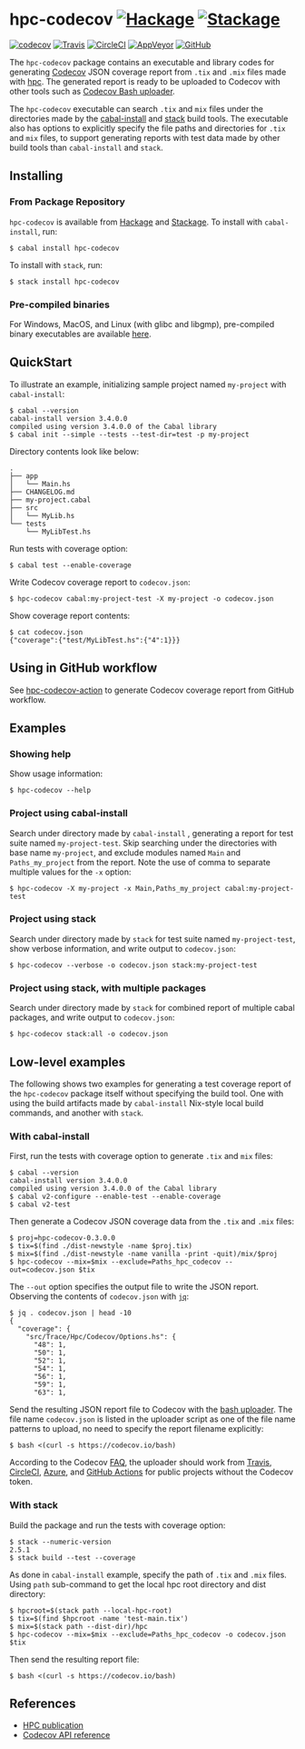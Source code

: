 # hpc-codecov [![Hackage](https://img.shields.io/hackage/v/hpc-codecov)](https://hackage.haskell.org/package/hpc-codecov) [![Stackage](https://www.stackage.org/package/hpc-codecov/badge/lts)](https://www.stackage.org/lts/package/hpc-codecov)

[![codecov](https://codecov.io/gh/8c6794b6/hpc-codecov/branch/master/graph/badge.svg)](https://codecov.io/gh/8c6794b6/hpc-codecov)
[![Travis](http://img.shields.io/travis/8c6794b6/codecov-haskell/master.svg?logo=travis)](https://travis-ci.com/8c6794b6/hpc-codecov)
[![CircleCI](https://img.shields.io/circleci/build/gh/8c6794b6/hpc-codecov/master?logo=circleci)](https://circleci.com/gh/8c6794b6/hpc-codecov)
[![AppVeyor](https://ci.appveyor.com/api/projects/status/dijqtsoqgc26oghj?svg=true)](https://ci.appveyor.com/project/8c6794b6/hpc-codecov)
[![GitHub](https://img.shields.io/github/workflow/status/8c6794b6/hpc-codecov/ci?logo=github)](https://github.com/8c6794b6/hpc-codecov/actions/workflows/ci.yml)

The ``hpc-codecov`` package contains an executable and library codes
for generating [Codecov](https://codecov.io) JSON coverage report from
``.tix`` and ``.mix`` files made with
[hpc](https://hackage.haskell.org/package/hpc). The generated report
is ready to be uploaded to Codecov with other tools such as [Codecov
Bash
uploader](https://docs.codecov.io/docs/about-the-codecov-bash-uploader).

The ``hpc-codecov`` executable can search ``.tix`` and ``mix`` files
under the directories made by the
[cabal-install](http://hackage.haskell.org/package/cabal-install) and
[stack](https://docs.haskellstack.org/en/stable/README/) build tools.
The executable also has options to explicitly specify the file paths
and directories for ``.tix`` and ``mix`` files, to support generating
reports with test data made by other build tools than
``cabal-install`` and ``stack``.


Installing
----------

### From Package Repository

``hpc-codecov`` is available from
[Hackage](https://hackage.haskell.org/package/hpc-codecov) and
[Stackage](https://www.stackage.org/lts/package/hpc-codecov).  To
install with ``cabal-install``, run:

```console
$ cabal install hpc-codecov
```

To install with ``stack``, run:

```console
$ stack install hpc-codecov
```

### Pre-compiled binaries

For Windows, MacOS, and Linux (with glibc and libgmp), pre-compiled
binary executables are available
[here](https://github.com/8c6794b6/hpc-codecov/releases/latest).


QuickStart
----------

To illustrate an example, initializing sample project named
``my-project`` with ``cabal-install``:

```console
$ cabal --version
cabal-install version 3.4.0.0
compiled using version 3.4.0.0 of the Cabal library
$ cabal init --simple --tests --test-dir=test -p my-project
```

Directory contents look like below:

```console
.
├── app
│   └── Main.hs
├── CHANGELOG.md
├── my-project.cabal
├── src
│   └── MyLib.hs
└── tests
    └── MyLibTest.hs
```

Run tests with coverage option:

```console
$ cabal test --enable-coverage
```

Write Codecov coverage report to ``codecov.json``:

```console
$ hpc-codecov cabal:my-project-test -X my-project -o codecov.json
```

Show coverage report contents:

```console
$ cat codecov.json
{"coverage":{"test/MyLibTest.hs":{"4":1}}}
```


Using in GitHub workflow
------------------------

See
[hpc-codecov-action](https://github.com/8c6794b6/hpc-codecov-action)
to generate Codecov coverage report from GitHub workflow.


Examples
--------

### Showing help

Show usage information:

```console
$ hpc-codecov --help
```

### Project using cabal-install

Search under directory made by ``cabal-install`` , generating a report
for test suite named ``my-project-test``. Skip searching under the
directories with base name ``my-project``, and exclude modules named
``Main`` and ``Paths_my_project`` from the report. Note the use of
comma to separate multiple values for the ``-x`` option:

```console
$ hpc-codecov -X my-project -x Main,Paths_my_project cabal:my-project-test
```

### Project using stack

Search under directory made by ``stack`` for test suite named
``my-project-test``, show verbose information, and write output to
``codecov.json``:

```console
$ hpc-codecov --verbose -o codecov.json stack:my-project-test
```

### Project using stack, with multiple packages

Search under directory made by ``stack`` for combined report of
multiple cabal packages, and write output to ``codecov.json``:

```consle
$ hpc-codecov stack:all -o codecov.json
```


Low-level examples
------------------

The following shows two examples for generating a test coverage report
of the ``hpc-codecov`` package itself without specifying the build
tool. One with using the build artifacts made by ``cabal-install``
Nix-style local build commands, and another with ``stack``.

### With cabal-install

First, run the tests with coverage option to generate ``.tix`` and
``mix`` files:

```console
$ cabal --version
cabal-install version 3.4.0.0
compiled using version 3.4.0.0 of the Cabal library
$ cabal v2-configure --enable-test --enable-coverage
$ cabal v2-test
```

Then generate a Codecov JSON coverage data from the ``.tix`` and
``.mix`` files:

```console
$ proj=hpc-codecov-0.3.0.0
$ tix=$(find ./dist-newstyle -name $proj.tix)
$ mix=$(find ./dist-newstyle -name vanilla -print -quit)/mix/$proj
$ hpc-codecov --mix=$mix --exclude=Paths_hpc_codecov --out=codecov.json $tix
```

The ``--out`` option specifies the output file to write the JSON
report. Observing the contents of ``codecov.json`` with
[``jq``](https://stedolan.github.io/jq/):

```console
$ jq . codecov.json | head -10
{
  "coverage": {
    "src/Trace/Hpc/Codecov/Options.hs": {
      "48": 1,
      "50": 1,
      "52": 1,
      "54": 1,
      "56": 1,
      "59": 1,
      "63": 1,
```

Send the resulting JSON report file to Codecov with the [bash
uploader](https://github.com/codecov/codecov-bash/). The file name
``codecov.json`` is listed in the uploader script as one of the file
name patterns to upload, no need to specify the report filename
explicitly:

```console
$ bash <(curl -s https://codecov.io/bash)
```

According to the Codecov
[FAQ](https://docs.codecov.io/docs/frequently-asked-questions), the
uploader should work from [Travis](https://travis-ci.com/),
[CircleCI](https://circleci.com/),
[Azure](https://azure.microsoft.com/en-us/services/devops/pipelines),
and [GitHub Actions](https://github.com/features/actions) for public
projects without the Codecov token.


### With stack

Build the package and run the tests with coverage option:

```console
$ stack --numeric-version
2.5.1
$ stack build --test --coverage
```

As done in ``cabal-install`` example, specify the path of ``.tix`` and
``.mix`` files. Using ``path`` sub-command to get the local hpc root
directory and dist directory:

```console
$ hpcroot=$(stack path --local-hpc-root)
$ tix=$(find $hpcroot -name 'test-main.tix')
$ mix=$(stack path --dist-dir)/hpc
$ hpc-codecov --mix=$mix --exclude=Paths_hpc_codecov -o codecov.json $tix
```

Then send the resulting report file:

```console
$ bash <(curl -s https://codecov.io/bash)
```


References
----------

- [HPC publication](http://ittc.ku.edu/~andygill/papers/Hpc07.pdf)
- [Codecov API reference](https://docs.codecov.io/reference)
